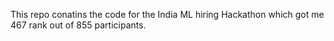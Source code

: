 This repo conatins the code for the India ML hiring Hackathon which got me 467 rank out of 855 participants.
